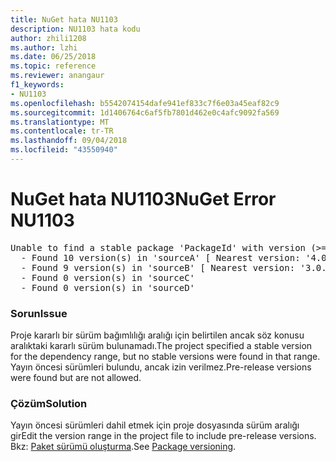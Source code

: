 ```yaml
---
title: NuGet hata NU1103
description: NU1103 hata kodu
author: zhili1208
ms.author: lzhi
ms.date: 06/25/2018
ms.topic: reference
ms.reviewer: anangaur
f1_keywords:
- NU1103
ms.openlocfilehash: b5542074154dafe941ef833c7f6e03a45eaf82c9
ms.sourcegitcommit: 1d1406764c6af5fb7801d462e0c4afc9092fa569
ms.translationtype: MT
ms.contentlocale: tr-TR
ms.lasthandoff: 09/04/2018
ms.locfileid: "43550940"
---
```

# <a name="nuget-error-nu1103"></a><span data-ttu-id="be824-103">NuGet hata NU1103</span><span class="sxs-lookup"><span data-stu-id="be824-103">NuGet Error NU1103</span></span>

<pre>Unable to find a stable package 'PackageId' with version (>= 3.0.0)<br/>  - Found 10 version(s) in 'sourceA' [ Nearest version: '4.0.0-rc-2129' ]<br/>  - Found 9 version(s) in 'sourceB' [ Nearest version: '3.0.0-beta-00032' ]<br/>  - Found 0 version(s) in 'sourceC'<br/>  - Found 0 version(s) in 'sourceD'</pre>

### <a name="issue"></a><span data-ttu-id="be824-104">Sorun</span><span class="sxs-lookup"><span data-stu-id="be824-104">Issue</span></span>
<span data-ttu-id="be824-105">Proje kararlı bir sürüm bağımlılığı aralığı için belirtilen ancak söz konusu aralıktaki kararlı sürüm bulunamadı.</span><span class="sxs-lookup"><span data-stu-id="be824-105">The project specified a stable version for the dependency range, but no stable versions were found in that range.</span></span> <span data-ttu-id="be824-106">Yayın öncesi sürümleri bulundu, ancak izin verilmez.</span><span class="sxs-lookup"><span data-stu-id="be824-106">Pre-release versions were found but are not allowed.</span></span>

### <a name="solution"></a><span data-ttu-id="be824-107">Çözüm</span><span class="sxs-lookup"><span data-stu-id="be824-107">Solution</span></span>
<span data-ttu-id="be824-108">Yayın öncesi sürümleri dahil etmek için proje dosyasında sürüm aralığı gir</span><span class="sxs-lookup"><span data-stu-id="be824-108">Edit the version range in the project file to include pre-release versions.</span></span> <span data-ttu-id="be824-109">Bkz: [Paket sürümü oluşturma](../../reference/Package-Versioning.md).</span><span class="sxs-lookup"><span data-stu-id="be824-109">See [Package versioning](../../reference/Package-Versioning.md).</span></span>